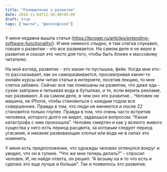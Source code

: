 ```yaml
---
title: "Размышление о развитии"
date: 2018-11-04T12:30:40+05:00
draft: true
tags: ["мысли", "философское"]
---
```


У меня недавна вышла статья (https://tproger.ru/articles/extending-software-functionality/). 
И мне немного стыдно, я там слегка слукавил, говоря о развитии - что все развивается. 
На самом деле я не верю в развитие и сказал это чисто для того, чтобы быть ближе к массовому читателю. 

На мой взгляд, развитие - это какая-то пустышка, фейк. 
Когда мне кто-то рассказывает, как он саморазвивается, просматривая какие-то онлайн курсы или читая статьи в интернете, посетив лекцию, то мне слегка забавно. 
Сейчас все так помешаны на развитии, что даже еда - сухие завтраки и питьевая вода в бутылках, и те, если верить рекламе, нас развивают. 
А на самом деле, в чем оно это развитие... Человек не машина, не iPhone, чтобы становиться с каждым годом все совершеннее. 
Правда в том, что люди не меняются и после 22 становятся только глупее.
Правда в том, что очень часто встретив человека, которого долго не видел, задаешься вопросом: "Какая катастрофа с ним произошла".
Человек смертен и как у всякого живого существа у него есть период расцвета, за которым следует период угасания, и никакие развивающие хлопья или вода не в силах это изменить. 

У меня есть предположение, что однажды человек оглянулся вокруг и увидел, что он в тупике. 
“Что же мне теперь делать?” - спросил человек. 
И, не найдя ответа,  он решил: “А возьму ка я то что есть и сделаю это еще лучше и больше”. 
Так и появилось это развитие.
